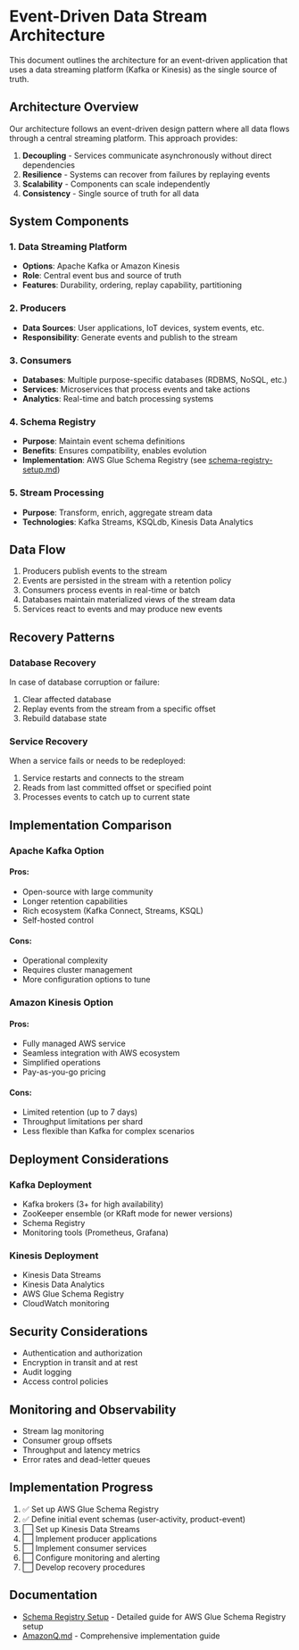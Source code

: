 # Event-Driven Data Stream Architecture

This document outlines the architecture for an event-driven application that uses a data streaming platform (Kafka or Kinesis) as the single source of truth.

## Architecture Overview

Our architecture follows an event-driven design pattern where all data flows through a central streaming platform. This approach provides:

1. **Decoupling** - Services communicate asynchronously without direct dependencies
2. **Resilience** - Systems can recover from failures by replaying events
3. **Scalability** - Components can scale independently
4. **Consistency** - Single source of truth for all data

## System Components

### 1. Data Streaming Platform
- **Options**: Apache Kafka or Amazon Kinesis
- **Role**: Central event bus and source of truth
- **Features**: Durability, ordering, replay capability, partitioning

### 2. Producers
- **Data Sources**: User applications, IoT devices, system events, etc.
- **Responsibility**: Generate events and publish to the stream

### 3. Consumers
- **Databases**: Multiple purpose-specific databases (RDBMS, NoSQL, etc.)
- **Services**: Microservices that process events and take actions
- **Analytics**: Real-time and batch processing systems

### 4. Schema Registry
- **Purpose**: Maintain event schema definitions
- **Benefits**: Ensures compatibility, enables evolution
- **Implementation**: AWS Glue Schema Registry (see [schema-registry-setup.md](schema-registry-setup.md))

### 5. Stream Processing
- **Purpose**: Transform, enrich, aggregate stream data
- **Technologies**: Kafka Streams, KSQLdb, Kinesis Data Analytics

## Data Flow

1. Producers publish events to the stream
2. Events are persisted in the stream with a retention policy
3. Consumers process events in real-time or batch
4. Databases maintain materialized views of the stream data
5. Services react to events and may produce new events

## Recovery Patterns

### Database Recovery
In case of database corruption or failure:
1. Clear affected database
2. Replay events from the stream from a specific offset
3. Rebuild database state

### Service Recovery
When a service fails or needs to be redeployed:
1. Service restarts and connects to the stream
2. Reads from last committed offset or specified point
3. Processes events to catch up to current state

## Implementation Comparison

### Apache Kafka Option

#### Pros:
- Open-source with large community
- Longer retention capabilities
- Rich ecosystem (Kafka Connect, Streams, KSQL)
- Self-hosted control

#### Cons:
- Operational complexity
- Requires cluster management
- More configuration options to tune

### Amazon Kinesis Option

#### Pros:
- Fully managed AWS service
- Seamless integration with AWS ecosystem
- Simplified operations
- Pay-as-you-go pricing

#### Cons:
- Limited retention (up to 7 days)
- Throughput limitations per shard
- Less flexible than Kafka for complex scenarios

## Deployment Considerations

### Kafka Deployment
- Kafka brokers (3+ for high availability)
- ZooKeeper ensemble (or KRaft mode for newer versions)
- Schema Registry
- Monitoring tools (Prometheus, Grafana)

### Kinesis Deployment
- Kinesis Data Streams
- Kinesis Data Analytics
- AWS Glue Schema Registry
- CloudWatch monitoring

## Security Considerations

- Authentication and authorization
- Encryption in transit and at rest
- Audit logging
- Access control policies

## Monitoring and Observability

- Stream lag monitoring
- Consumer group offsets
- Throughput and latency metrics
- Error rates and dead-letter queues

## Implementation Progress

1. ✅ Set up AWS Glue Schema Registry
2. ✅ Define initial event schemas (user-activity, product-event)
3. ⬜ Set up Kinesis Data Streams
4. ⬜ Implement producer applications
5. ⬜ Implement consumer services
6. ⬜ Configure monitoring and alerting
7. ⬜ Develop recovery procedures

## Documentation

- [Schema Registry Setup](schema-registry-setup.md) - Detailed guide for AWS Glue Schema Registry setup
- [AmazonQ.md](AmazonQ.md) - Comprehensive implementation guide

